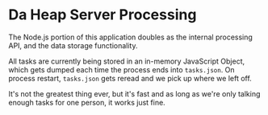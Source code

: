 # Da Heap Server Processing

The Node.js portion of this application doubles as the internal processing API, and the data storage functionality.

All tasks are currently being stored in an in-memory JavaScript Object, which gets dumped each time the process ends into
`tasks.json`. On process restart, `tasks.json` gets reread and we pick up where we left off.

It's not the greatest thing ever, but it's fast and as long as we're only talking enough tasks for one person, it works just fine.
